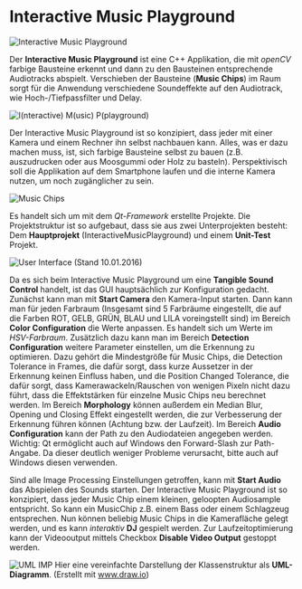 # Interactive Music Playground

![Interactive Music Playground](http://i.imgur.com/3tiTlWm.jpg)

Der **Interactive Music Playground** ist eine C++ Applikation, die mit *openCV* farbige Bausteine erkennt und dann zu den Bausteinen entsprechende Audiotracks abspielt. Verschieben der Bausteine (**Music Chips**) im Raum sorgt für die Anwendung verschiedene Soundeffekte auf den Audiotrack, wie Hoch-/Tiefpassfilter und Delay. 

![I(nteractive) M(usic) P(playground)](http://i.imgur.com/SAWqXL1.jpg)

Der Interactive Music Playground ist so konzipiert, dass jeder mit einer Kamera und einem Rechner ihn selbst nachbauen kann. Alles, was er dazu machen muss, ist, sich farbige Bausteine selbst zu bauen (z.B. auszudrucken oder aus Moosgummi oder Holz zu basteln). Perspektivisch soll die Applikation auf dem Smartphone laufen und die interne Kamera nutzen, um noch zugänglicher zu sein.

![Music Chips](http://imgur.com/qIg811W.jpg)

Es handelt sich um mit dem *Qt-Framework* erstellte Projekte. Die Projektstruktur ist so aufgebaut, dass sie aus zwei Unterprojekten besteht: Dem **Hauptprojekt** (InteractiveMusicPlayground) und einem **Unit-Test** Projekt.

![User Interface (Stand 10.01.2016)](http://i.imgur.com/P2lzNca.png)

Da es sich beim Interactive Music Playground um eine **Tangible Sound Control** handelt, ist das GUI hauptsächlich zur Konfiguration gedacht. Zunächst kann man mit **Start Camera** den Kamera-Input starten. Dann kann man für jeden Farbraum (Insgesamt sind 5 Farbräume eingestellt, die auf die Farben ROT, GELB, GRÜN, BLAU und LILA voreingstellt sind) im Bereich **Color Configuration** die Werte anpassen. Es handelt sich um Werte im *HSV-Farbraum*. Zusätzlich dazu kann man im Bereich **Detection Configuration** weitere Parameter einstellen, um die Erkennung zu optimieren. Dazu gehört die Mindestgröße für Music Chips, die Detection Tolerance in Frames, die dafür sorgt, dass kurze Aussetzer in der Erkennung keinen Einfluss haben, und die Position Changed Tolerance, die dafür sorgt, dass Kamerawackeln/Rauschen von wenigen Pixeln nicht dazu führt, dass die Effektstärken für einzelne Music Chips neu berechnet werden. Im Bereich **Morphology** können außerdem ein Median Blur, Opening und Closing Effekt eingestellt werden, die zur Verbesserung der Erkennung führen können (Achtung bzw. der Laufzeit). Im Bereich **Audio Configuration** kann der Path zu den Audiodateien angegeben werden. Wichtig: Qt ermöglicht auch auf Windows den Forward-Slash zur Path-Angabe. Da dieser deutlich weniger Probleme verursacht, bitte auch auf Windows diesen verwenden.

Sind alle Image Processing Einstellungen getroffen, kann mit **Start Audio** das Abspielen des Sounds starten. Der Interactive Music Playground ist so konzipiert, dass jeder Music Chip einem kleinen, geloopten Audiosample entspricht. So kann ein MusicChip z.B. einem Bass oder einem Schlagzeug entsprechen. Nun können beliebig Music Chips in die Kamerafläche gelegt werden, und es kann *interaktiv* **DJ** gespielt werden. Zur Laufzeitoptimierung kann der Videooutput mittels Checkbox **Disable Video Output** gestoppt werden.

![UML IMP](http://i.imgur.com/WSB9sD8.png)
Hier eine vereinfachte Darstellung der Klassenstruktur als **UML-Diagramm**. (Erstellt mit www.draw.io)
